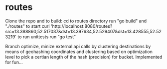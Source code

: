 # routes

Clone the repo and to build:
cd to routes directory
run "go build"
and "./routes" to start
curl 'http://localhost:8080/routes?src=13.388860,52.517037&dst=13.397634,52.529407&dst=13.428555,52.523219'
to run unittests run "go test"

Branch optimize, minize external api calls by clustering destinations by means of geohashing coordinates and clustering based on optimization level to pick a certian length of the hash (precision) for bucket. Implemented for fun...



